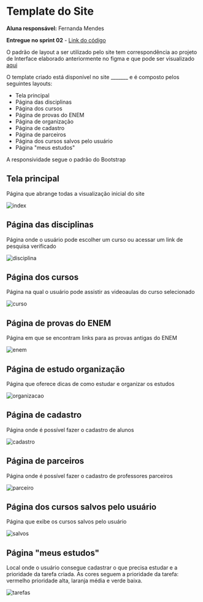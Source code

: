 # Template do Site

**Aluna responsável:** Fernanda Mendes

**Entregue no sprint 02** - [Link do código](https://replit.com/@FernandaMendes1/simplinsino?v=1)

O padrão de layout a ser utilizado pelo site tem correspondência ao projeto de Interface elaborado anteriormente no figma e que pode ser visualizado [aqui](https://github.com/ICEI-PUC-Minas-PPLCC-TI/tiaw-ppl-cc-m-20212-aulas-particulares-01/blob/master/Documentacao/02-ProjetoDaSolu%C3%A7%C3%A3o/03-Wireframes.md)

O template criado está disponível no site _______  e é composto pelos seguintes layouts: 
- Tela principal
- Página das disciplinas
- Página dos cursos
- Página de provas do ENEM
- Página de organização
- Página de cadastro
- Página de parceiros
- Página dos cursos salvos pelo usuário
- Página "meus estudos"

A responsividade segue o padrão do Bootstrap

## Tela principal

Página que abrange todas a visualização inicial do site

![index](https://user-images.githubusercontent.com/89420917/145126532-7dbfee4f-96d0-4399-8c48-d07eb050c0d3.png)


## Página das disciplinas

Página onde o usuário pode escolher um curso ou acessar um link de pesquisa verificado

![disciplina](https://user-images.githubusercontent.com/89420917/145312228-57eaa37f-f204-443a-88b7-fa16f1fe7e2d.png)

## Página dos cursos

Página na qual o usuário pode assistir as videoaulas do curso selecionado

![curso](https://user-images.githubusercontent.com/89420917/145311839-99b872d5-c427-4d36-8f51-db065a08b5a0.png)


## Página de provas do ENEM

Página em que se encontram links para as provas antigas do ENEM

![enem](https://user-images.githubusercontent.com/89420917/145126597-94f9c364-c19e-4365-adb7-5ca2ad9fd67f.png)

## Página de estudo organização

Página que oferece dicas de como estudar e organizar os estudos 

![organizacao](https://user-images.githubusercontent.com/89420917/145126609-4f64e327-95ec-4085-a93f-119bc5491572.png)


## Página de cadastro

Página onde é possível fazer o cadastro de alunos

![cadastro](https://user-images.githubusercontent.com/89420917/145126764-e52557cf-d966-48ae-b07b-0808d68a9a13.png)


## Página de parceiros

Página onde é possível fazer o cadastro de professores parceiros

![parceiro](https://user-images.githubusercontent.com/89420917/145126829-f67c6dcb-e7d1-48df-a2cb-0fa6919ffcbd.png)


## Página dos cursos salvos pelo usuário

Página que exibe os cursos salvos pelo usuário

![salvos](https://user-images.githubusercontent.com/89420917/145126751-11c9a76b-9a11-44b7-a9d7-4c429ed00258.png)


## Página "meus estudos"

Local onde o usuário consegue cadastrar o que precisa estudar e a prioridade da tarefa criada. As cores seguem a prioridade da tarefa: vermelho prioridade alta, laranja média e verde baixa. 

![tarefas](https://user-images.githubusercontent.com/89420917/145126806-3c26698d-fdc4-41ab-8d1c-77580a666341.png)


